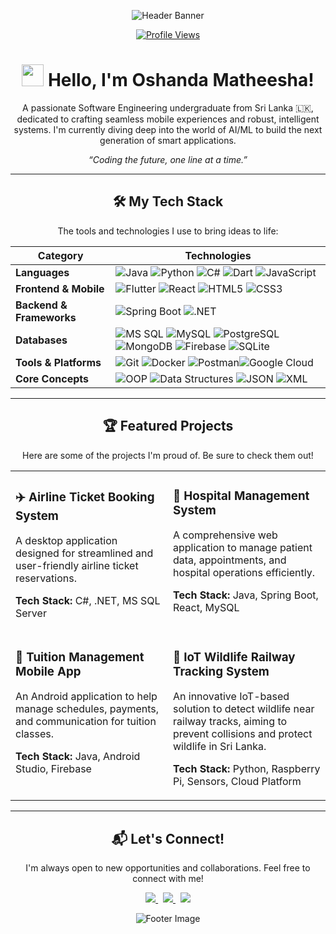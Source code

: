 <p align="center">
  <img src="https://capsule-render.vercel.app/api?type=wave&color=8A2BE2&height=180&section=header&text=Oshanda%20Matheesha&fontSize=70&fontColor=ffffff&animation=fadeIn" alt="Header Banner"/>
</p>

<p align="center">
  <a href="https://github.com/Matheesha22">
    <img src="https://komarev.com/ghpvc/?username=Matheesha22&style=plastic&color=blueviolet&label=PROFILE+VIEWS" alt="Profile Views"/>
  </a>
</p>

<h1 align="center">
  <img src="https://media.giphy.com/media/hvRJCLFzcasrR4ia7z/giphy.gif" width="35">
  Hello, I'm Oshanda Matheesha!
</h1>

<p align="center">
  A passionate Software Engineering undergraduate from Sri Lanka 🇱🇰, dedicated to crafting seamless mobile experiences and robust, intelligent systems. I'm currently diving deep into the world of AI/ML to build the next generation of smart applications.
</p>
<p align="center">
  <em>“Coding the future, one line at a time.”</em>
</p>

---

<h2 align="center">🛠️ My Tech Stack</h2>
<p align="center">The tools and technologies I use to bring ideas to life:</p>

| **Category** | **Technologies** |
| ------------------------ | ----------------------------------------------------------------------------------------------------------------------------------------------------------------------------------------------------------------------------------------------------------------------------------------------------------------------------------------------------------------------------------------------------------------------------------------------------------------------------------------------------------------- |
| **Languages** | ![Java](https://img.shields.io/badge/Java-007396?style=for-the-badge&logo=openjdk&logoColor=white) ![Python](https://img.shields.io/badge/Python-3776AB?style=for-the-badge&logo=python&logoColor=white) ![C#](https://img.shields.io/badge/C%23-239120?style=for-the-badge&logo=c-sharp&logoColor=white) ![Dart](https://img.shields.io/badge/Dart-0175C2?style=for-the-badge&logo=dart&logoColor=white) ![JavaScript](https://img.shields.io/badge/JavaScript-F7DF1E?style=for-the-badge&logo=javascript&logoColor=black) |
| **Frontend & Mobile** | ![Flutter](https://img.shields.io/badge/Flutter-02569B?style=for-the-badge&logo=flutter&logoColor=white) ![React](https://img.shields.io/badge/React-20232A?style=for-the-badge&logo=react&logoColor=61DAFB) ![HTML5](https://img.shields.io/badge/HTML5-E34F26?style=for-the-badge&logo=html5&logoColor=white) ![CSS3](https://img.shields.io/badge/CSS3-1572B6?style=for-the-badge&logo=css3&logoColor=white)                                                                                                    |
| **Backend & Frameworks** | ![Spring Boot](https://img.shields.io/badge/Spring%20Boot-6DB33F?style=for-the-badge&logo=springboot&logoColor=white) ![.NET](https://img.shields.io/badge/.NET-512BD4?style=for-the-badge&logo=dotnet&logoColor=white)                                                                                                                                                                                                                                                                                                  |
| **Databases** | ![MS SQL](https://img.shields.io/badge/Microsoft%20SQL%20Server-CC2927?style=for-the-badge&logo=microsoftsqlserver&logoColor=white) ![MySQL](https://img.shields.io/badge/MySQL-4479A1?style=for-the-badge&logo=mysql&logoColor=white) ![PostgreSQL](https://img.shields.io/badge/PostgreSQL-4169E1?style=for-the-badge&logo=postgresql&logoColor=white) ![MongoDB](https://img.shields.io/badge/MongoDB-47A248?style=for-the-badge&logo=mongodb&logoColor=white) ![Firebase](https://img.shields.io/badge/Firebase-FFCA28?style=for-the-badge&logo=firebase&logoColor=black) ![SQLite](https://img.shields.io/badge/SQLite-003B57?style=for-the-badge&logo=sqlite&logoColor=white) |
| **Tools & Platforms** | ![Git](https://img.shields.io/badge/Git-F05032?style=for-the-badge&logo=git&logoColor=white) ![Docker](https://img.shields.io/badge/Docker-2496ED?style=for-the-badge&logo=docker&logoColor=white) ![Postman](https://img.shields.io/badge/Postman-FF6C37?style=for-the-badge&logo=postman&logoColor=white)![Google Cloud](https://img.shields.io/badge/Google%20Cloud-4285F4?style=for-the-badge&logo=googlecloud&logoColor=white)|
| **Core Concepts** | ![OOP](https://img.shields.io/badge/OOP-FF5733?style=for-the-badge) ![Data Structures](https://img.shields.io/badge/Data%20Structures-2C3E50?style=for-the-badge) ![JSON](https://img.shields.io/badge/JSON-000000?style=for-the-badge&logo=json&logoColor=white) ![XML](https://img.shields.io/badge/XML-FF6600?style=for-the-badge&logo=xml&logoColor=white)                                                                                                                                                      |

---

<h2 align="center">🏆 Featured Projects</h2>
<p align="center">Here are some of the projects I'm proud of. Be sure to check them out!</p>

<table width="100%">
  <tr>
    <td width="50%" valign="top">
      <h3>✈️ Airline Ticket Booking System</h3>
      <p>A desktop application designed for streamlined and user-friendly airline ticket reservations.</p>
      <p><strong>Tech Stack:</strong> C#, .NET, MS SQL Server</p>
    </td>
    <td width="50%" valign="top">
      <h3>🏥 Hospital Management System</h3>
      <p>A comprehensive web application to manage patient data, appointments, and hospital operations efficiently.</p>
      <p><strong>Tech Stack:</strong> Java, Spring Boot, React, MySQL</p>
    </td>
  </tr>
  <tr>
    <td width="50%" valign="top">
      <h3>📱 Tuition Management Mobile App</h3>
      <p>An Android application to help manage schedules, payments, and communication for tuition classes.</p>
      <p><strong>Tech Stack:</strong> Java, Android Studio, Firebase</p>
    </td>
    <td width="50%" valign="top">
      <h3>🐘 IoT Wildlife Railway Tracking System</h3>
      <p>An innovative IoT-based solution to detect wildlife near railway tracks, aiming to prevent collisions and protect wildlife in Sri Lanka.</p>
      <p><strong>Tech Stack:</strong> Python, Raspberry Pi, Sensors, Cloud Platform</p>
    </td>
  </tr>
</table>

---

<h2 align="center">📬 Let's Connect!</h2>

<p align="center">
  I'm always open to new opportunities and collaborations. Feel free to connect with me!
</p>

<p align="center">
  <a href="https://www.linkedin.com/in/YOUR_LINKEDIN_USERNAME_HERE/">
    <img src="https://img.shields.io/badge/LinkedIn-%230077B5.svg?style=for-the-badge&logo=linkedin&logoColor=white" />
  </a>
  &nbsp;
  <a href="mailto:venslygunasekara2002@gmail.com">
    <img src="https://img.shields.io/badge/Email-D14836?style=for-the-badge&logo=gmail&logoColor=white" />
  </a>
  &nbsp;
  <a href="https://github.com/Matheesha22">
    <img src="https://img.shields.io/badge/GitHub-181717?style=for-the-badge&logo=github&logoColor=white" />
  </a>
</p>

<p align="center">
  <img src="https://capsule-render.vercel.app/api?type=waving&color=gradient&height=100&section=footer" alt="Footer Image" />
</p>
